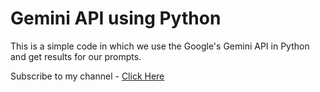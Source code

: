 # Gemini API using Python

This is a simple code in which we use the Google's Gemini API in Python and get results for our prompts.

Subscribe to my channel - [Click Here](https://www.youtube.com/@codeitjs?sub_confirmation=1)
